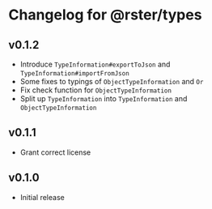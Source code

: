 # Changelog for @rster/types

## v0.1.2

- Introduce `TypeInformation#exportToJson` and `TypeInformation#importFromJson`
- Some fixes to typings of `ObjectTypeInformation` and `Or`
- Fix check function for `ObjectTypeInformation`
- Split up `TypeInformation` into `TypeInformation` and `ObjectTypeInformation`

## v0.1.1

- Grant correct license

## v0.1.0

- Initial release
